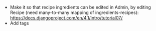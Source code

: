 - Make it so that recipe ingredients can be edited in Admin, by editing Recipe (need many-to-many mapping of ingredients-recipes): https://docs.djangoproject.com/en/4.1/intro/tutorial07/
- Add tags
